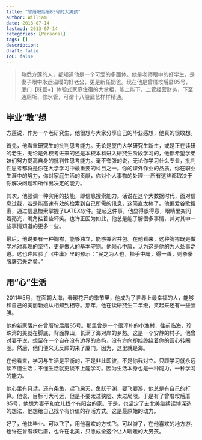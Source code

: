 ```yaml
---
title: "曾厝垵后厝85号的大男孩"
author: William
date: 2013-07-14
lastmod: 2013-07-14
categories: [Personal]
tags: []
description: 
draft: false
ToC: false
---
```


> 熟悉方莲的人，都知道他是一个可爱的多面体。他是老师眼中的好学生，是妻子眼中永远温暖的好老公，更是新任奶爸。现在他是曾厝垵后厝85号，厦门【咪豆+】体验式家庭住宿的大掌柜，能上能下，上管经营财务，下至通厕所、修水管，可谓十八般武艺样样精通。

<!-- more -->

## 毕业“敢”想

方莲说，作为一个老研究生，他很想与大家分享自己的毕业感想，他真的很敢想。

首先，他看重研究生的批判思考能力。无论是厦门大学研究生新生，或是正在读研的老生，无论是外校考进来的还是本校本科进入研究生阶段学习的，他都希望学弟妹们努力提高自身的批判性思考能力。毫不夸张的说，无论你学习什么专业，批判性思考都将是你在大学学习中最重要的科目之一。你的课外作业的品质，你在职业生涯中的努力，你对家庭生活的贡献，你对个人事物的处理---所有这些都取决于你解决问题和所作出决定的能力。

其次，他强调一种实用的技能，即信息搜索能力。话说在这个大数据时代，面对信息过载，若是能高速有效的检索到自己所需的讯息，这简直太棒了。他偏爱谷歌搜索，通过信息检索掌握了LATEX软件。提起这件事，他显得很得意，眼睛里突闪着亮光，嘴角挂着些坏笑。也许正因为如此，他总是能了解很多事情，并对其中一些事情知道的更多一些。

最后，他说要有一种胸襟，能够独立，能够兼容并包。在他看来，这种胸襟既是做学术对真理的坚持，更是做人的基本守则。他倾心中庸，认为这是他的为人处事之道。这也许应验了《中庸》里的预示：“民之为人也，择乎中庸，得一善，则拳拳服膺弗失之矣。”

## 用“心”生活

2011年5月，在面朝大海，春暖花开的季节里，他成为了世界上最幸福的人，能够和自己的美丽新娘从相知到相守。那年，他在读研究生二年级，笑起来还有一些腼腆。

他的新家落户在曾厝垵后厝85号。那里曾是一个很淳朴的小渔村，往前临海，珍珠湾的美就在脚底，背面靠山，长满了海对岸的乡愁。这是一个安静的村子。他曾对妻子说，想留在一个自在没有边界的岛屿，没有方向却始终绕着你的圆心转圈圈。然后，他们便义无反顾的来了厦门。因为，这里就是海。 

在他看来，学习与生活是平衡的，不是非此即彼，不是你我对立。只顾学习就永远读不懂生活；不懂生活就更谈不上能学习。因为生活本身也是一种能力，一种学习的能力。

他心里有只鸢，还有条鱼，鸢飞戾天，鱼跃于渊，要飞要游，他总是有自己的打算。他说，目标可大可远，但是不要太过狭隘、太过局限。于是有了曾厝垵后厝85号，他想为妻子和女儿找个有阳台的家。于是，也坚定了去北美继续读博深造的想法，他想给自己找个有价值的存活方式。这是最原始的动力。

好了，他快毕业。可以飞了，用他喜欢的方式飞。可以游了，在他喜欢的地方游。也许在曾厝垵后厝，也许在北美，只愿成全这个让人暖暖的大男孩。

